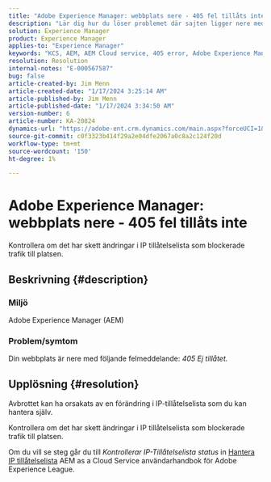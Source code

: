 ```yaml
---
title: "Adobe Experience Manager: webbplats nere - 405 fel tillåts inte"
description: "Lär dig hur du löser problemet där sajten ligger nere med felet 405 Ej tillåtet."
solution: Experience Manager
product: Experience Manager
applies-to: "Experience Manager"
keywords: "KCS, AEM, AEM Cloud service, 405 error, Adobe Experience Manager. driftstopp, felsökning"
resolution: Resolution
internal-notes: "E-000567587"
bug: false
article-created-by: Jim Menn
article-created-date: "1/17/2024 3:25:14 AM"
article-published-by: Jim Menn
article-published-date: "1/17/2024 3:34:50 AM"
version-number: 6
article-number: KA-20824
dynamics-url: "https://adobe-ent.crm.dynamics.com/main.aspx?forceUCI=1&pagetype=entityrecord&etn=knowledgearticle&id=07867202-e8b4-ee11-a569-6045bd006268"
source-git-commit: c0f3323b414f29a2e04dfe2067a0c8a2c124f20d
workflow-type: tm+mt
source-wordcount: '150'
ht-degree: 1%

---
```


# Adobe Experience Manager: webbplats nere - 405 fel tillåts inte


Kontrollera om det har skett ändringar i IP tillåtelselista som blockerade trafik till platsen.

## Beskrivning {#description}


### Miljö

Adobe Experience Manager (AEM)



### Problem/symtom

Din webbplats är nere med följande felmeddelande: *405 Ej tillåtet.*


## Upplösning {#resolution}


Avbrottet kan ha orsakats av en förändring i IP-tillåtelselista som du kan hantera själv.

Kontrollera om det har skett ändringar i IP tillåtelselista som blockerade trafik till platsen.

Om du vill se steg går du till *Kontrollerar IP-Tillåtelselista status* in [Hantera IP tillåtelselista](https://experienceleague.adobe.com/docs/experience-manager-cloud-service/content/implementing/using-cloud-manager/ip-allow-lists/managing-ip-allow-lists.html?lang=en) AEM as a Cloud Service användarhandbok för Adobe Experience League.
